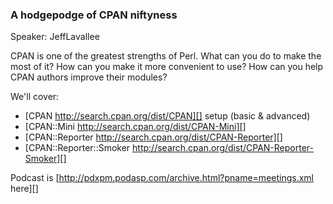 ### A hodgepodge of CPAN niftyness

Speaker:  JeffLavallee

CPAN is one of the greatest strengths of Perl.  What can you do to make the most of it?  How can you make it more convenient to use?  How can you help CPAN authors improve their modules?  

We'll cover:

* [CPAN http://search.cpan.org/dist/CPAN][] setup (basic & advanced)
* [CPAN::Mini http://search.cpan.org/dist/CPAN-Mini][]
* [CPAN::Reporter http://search.cpan.org/dist/CPAN-Reporter][]
* [CPAN::Reporter::Smoker http://search.cpan.org/dist/CPAN-Reporter-Smoker][]

Podcast is [http://pdxpm.podasp.com/archive.html?pname=meetings.xml here][]
